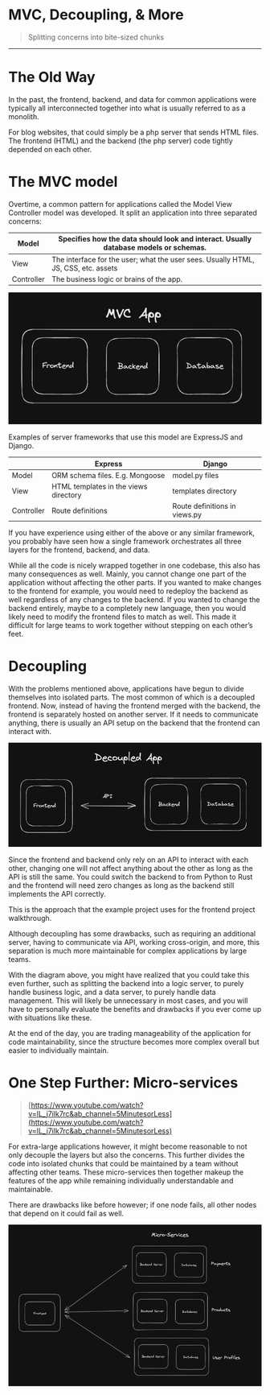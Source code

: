 # MVC, Decoupling, & More

> Splitting concerns into bite-sized chunks
> 

---

# The Old Way

In the past, the frontend, backend, and data for common applications were typically all interconnected together into what is usually referred to as a monolith. 

For blog websites, that could simply be a php server that sends HTML files. The frontend (HTML) and the backend (the php server) code tightly depended on each other. 

# The MVC model

Overtime, a common pattern for applications called the Model View Controller model was developed. It split an application into three separated concerns:

| Model | Specifies how the data should look and interact. Usually database models or schemas. |
| --- | --- |
| View | The interface for the user; what the user sees. Usually HTML, JS, CSS, etc. assets |
| Controller | The business logic or brains of the app. |

![Screenshot 2023-02-05 at 2.21.12 PM.png](MVC,%20Decoupling,%20&%20More%209066c9e64d244d40bd5ace0420e71eb0/Screenshot_2023-02-05_at_2.21.12_PM.png)

Examples of server frameworks that use this model are ExpressJS and Django. 

|  | Express | Django |
| --- | --- | --- |
| Model | ORM schema files. E.g. Mongoose | model.py files |
| View | HTML templates in the views directory | templates directory |
| Controller | Route definitions | Route definitions in views.py |

If you have experience using either of the above or any similar framework, you probably have seen how a single framework orchestrates all three layers for the frontend, backend, and data. 

While all the code is nicely wrapped together in one codebase, this also has many consequences as well. Mainly, you cannot change one part of the application without affecting the other parts. If you wanted to make changes to the frontend for example, you would need to redeploy the backend as well regardless of any changes to the backend. If you wanted to change the backend entirely, maybe to a completely new language, then you would likely need to modify the frontend files to match as well. This made it difficult for large teams to work together without stepping on each other’s feet. 

# Decoupling

With the problems mentioned above, applications have begun to divide themselves into isolated parts. The most common of which is a decoupled frontend. Now, instead of having the frontend merged with the backend, the frontend is separately hosted on another server. If it needs to communicate anything, there is usually an API setup on the backend that the frontend can interact with.  

![Screenshot 2023-02-05 at 2.28.16 PM.png](MVC,%20Decoupling,%20&%20More%209066c9e64d244d40bd5ace0420e71eb0/Screenshot_2023-02-05_at_2.28.16_PM.png)

Since the frontend and backend only rely on an API to interact with each other, changing one will not affect anything about the other as long as the API is still the same. You could switch the backend to from Python to Rust and the frontend will need zero changes as long as the backend still implements the API correctly. 

This is the approach that the example project uses for the frontend project walkthrough.

Although decoupling has some drawbacks, such as requiring an additional server, having to communicate via API, working cross-origin, and more, this separation is much more maintainable for complex applications by large teams. 

With the diagram above, you might have realized that you could take this even further, such as splitting the backend into a logic server, to purely handle business logic, and a data server, to purely handle data management. This will likely be unnecessary in most cases, and you will have to personally evaluate the benefits and drawbacks if you ever come up with situations like these.  

At the end of the day, you are trading manageability of the application for code maintainability, since the structure becomes more complex overall but easier to individually maintain.

# One Step Further: Micro-services

> [https://www.youtube.com/watch?v=lL_j7ilk7rc&ab_channel=5MinutesorLess](https://www.youtube.com/watch?v=lL_j7ilk7rc&ab_channel=5MinutesorLess)
> 

For extra-large applications however, it might become reasonable to not only decouple the layers but also the concerns. This further divides the code into isolated chunks that could be maintained by a team without affecting other teams. These micro-services then together makeup the features of the app while remaining individually understandable and maintainable. 

There are drawbacks like before however; if one node fails, all other nodes that depend on it could fail as well. 

![Screenshot 2023-02-05 at 2.41.27 PM.png](MVC,%20Decoupling,%20&%20More%209066c9e64d244d40bd5ace0420e71eb0/Screenshot_2023-02-05_at_2.41.27_PM.png)